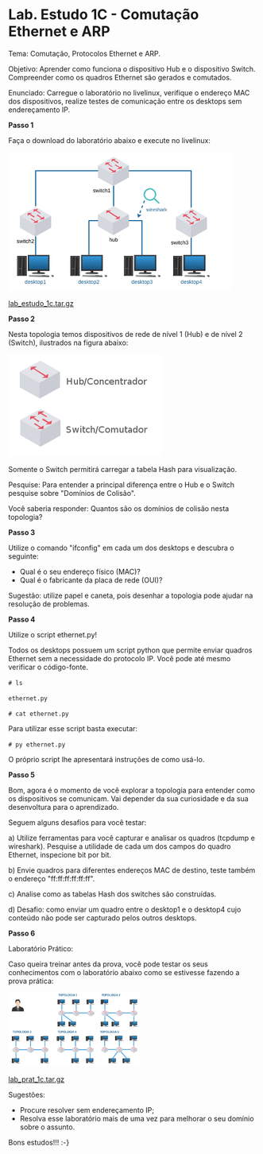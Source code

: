 # Lab. Estudo 1C - Comutação Ethernet e ARP

Tema: Comutação, Protocolos Ethernet e ARP.

Objetivo:
Aprender como funciona o dispositivo Hub e o dispositivo Switch. Compreender como os quadros Ethernet são gerados e comutados.

Enunciado:
Carregue o laboratório no livelinux, verifique o endereço MAC dos dispositivos, realize testes de comunicação entre os desktops sem endereçamento IP.

**Passo 1**

Faça o download do laboratório abaixo e execute no livelinux: 

![](./lab_estudo_1c.png)

[lab_estudo_1c.tar.gz](./lab_estudo_1c.tar.gz)

**Passo 2**

Nesta topologia temos dispositivos de rede de nível 1 (Hub) e de nível 2 (Switch), ilustrados na figura abaixo: 

![](./lab_estudo_1c_2.png)

Somente o Switch permitirá carregar a tabela Hash para visualização.

Pesquise:
Para entender a principal diferença entre o Hub e o Switch pesquise sobre "Domínios de Colisão".

Você saberia responder:
Quantos são os domínios de colisão nesta topologia? 

**Passo 3**

Utilize o comando "ifconfig" em cada um dos desktops e descubra o seguinte:

- Qual é o seu endereço físico (MAC)?
- Qual é o fabricante da placa de rede (OUI)?

Sugestão: utilize papel e caneta, pois desenhar a topologia pode ajudar na resolução de problemas.

**Passo 4**

Utilize o script ethernet.py!

Todos os desktops possuem um script python que permite enviar quadros Ethernet sem a necessidade do protocolo IP. Você pode até mesmo verificar o código-fonte.

`# ls`

`ethernet.py`

`# cat ethernet.py`

Para utilizar esse script basta executar:

`# py ethernet.py`

O próprio script lhe apresentará instruções de como usá-lo.

**Passo 5**

Bom, agora é o momento de você explorar a topologia para entender como os dispositivos se comunicam. Vai depender da sua curiosidade e da sua desenvoltura para o aprendizado.

Seguem alguns desafios para você testar:

a) Utilize ferramentas para você capturar e analisar os quadros (tcpdump e wireshark). Pesquise a utilidade de cada um dos campos do quadro Ethernet, inspecione bit por bit.

b) Envie quadros para diferentes endereços MAC de destino, teste também o endereço "ff:ff:ff:ff:ff:ff".

c) Analise como as tabelas Hash dos switches são construídas.

d) Desafio: como enviar um quadro entre o desktop1 e o desktop4 cujo conteúdo não pode ser capturado pelos outros desktops.

**Passo 6**

Laboratório Prático:

Caso queira treinar antes da prova, você pode testar os seus conhecimentos com o laboratório abaixo como se estivesse fazendo a prova prática: 

![](./lab_prat_1c.png)

[lab_prat_1c.tar.gz](./lab_prat_1c.tar.gz)

Sugestões:
- Procure resolver sem endereçamento IP;
- Resolva esse laboratório mais de uma vez para melhorar o seu domínio sobre o assunto. 

Bons estudos!!! :-}


